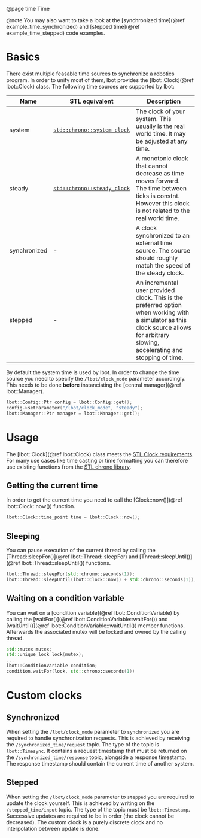 @page time Time

@note
You may also want to take a look at the [synchronized time](@ref example_time_synchronized) and [stepped time](@ref example_time_stepped) code examples.

# Basics
There exist multiple feasable time sources to synchronize a robotics program.
In order to unify most of them, lbot provides the [lbot::Clock](@ref lbot::Clock) class.
The following time sources are supported by lbot:

| Name          | STL equivalent              | Description |
| ---           | ---                         | ---         |
| system        | [`std::chrono::system_clock`](https://en.cppreference.com/w/cpp/chrono/system_clock) | The clock of your system. This usually is the real world time. It may be adjusted at any time. |
| steady        | [`std::chrono::steady_clock`](https://en.cppreference.com/w/cpp/chrono/steady_clock) | A monotonic clock that cannot decrease as time moves forward. The time between ticks is constnt. However this clock is not related to the real world time. |
| synchronized  | -                           | A clock synchronized to an external time source. The source should roughly match the speed of the steady clock. |
| stepped       | -                           | An incremental user provided clock. This is the preferred option when working with a simulator as this clock source allows for arbitrary slowing, accelerating and stopping of time. |

By default the system time is used by lbot. In order to change the time source you need to specify the `/lbot/clock_mode` parameter accordingly. This needs to be done **before** instanciating the [central manager](@ref lbot::Manager).
```cpp
lbot::Config::Ptr config = lbot::Config::get();
config->setParameter("/lbot/clock_mode", "steady");
lbot::Manager::Ptr manager = lbot::Manager::get();
```

# Usage
The [lbot::Clock](@ref lbot::Clock) class meets the [STL Clock requirements](https://en.cppreference.com/w/cpp/named_req/Clock).
For many use cases like time casting or time formatting you can therefore use existing functions from the [STL chrono library](https://en.cppreference.com/w/cpp/chrono).

## Getting the current time
In order to get the current time you need to call the [Clock::now()](@ref lbot::Clock::now()) function.
```cpp
lbot::Clock::time_point time = lbot::Clock::now();
```

## Sleeping
You can pause execution of the current thread by calling the [Thread::sleepFor()](@ref lbot::Thread::sleepFor) and [Thread::sleepUntil()](@ref lbot::Thread::sleepUntil()) functions.
```cpp
lbot::Thread::sleepFor(std::chrono::seconds(1));
lbot::Thread::sleepUntil(lbot::Clock::now() + std::chrono::seconds(1));
```

## Waiting on a condition variable
You can wait on a [condition variable](@ref lbot::ConditionVariable) by calling the [waitFor()](@ref lbot::ConditionVariable::waitFor()) and [waitUntil()](@ref lbot::ConditionVariable::waitUntil()) member functions. Afterwards the associated mutex will be locked and owned by the calling thread.
```cpp
std::mutex mutex;
std::unique_lock lock(mutex);
...
lbot::ConditionVariable condition;
condition.waitFor(lock, std::chrono::seconds(1))
```

# Custom clocks
## Synchronized
When setting the `/lbot/clock_mode` parameter to `synchronized` you are required to handle synchronization requests.
This is achieved by receiving the `/synchronized_time/request` topic. The type of the topic is `lbot::Timesync`.
It contains a request timestamp that must be returned on the `/synchronized_time/response` topic, alongside a response timestamp.
The response timestamp should contain the current time of another system.

## Stepped
When setting the `/lbot/clock_mode` parameter to `stepped` you are required to update the clock yourself.
This is achieved by writing on the `/stepped_time/input` topic. The type of the topic must be `lbot::Timestamp`.
Successive updates are required to be in order (the clock cannot be decreased).
The custom clock is a purely discrete clock and no interpolation between update is done.
